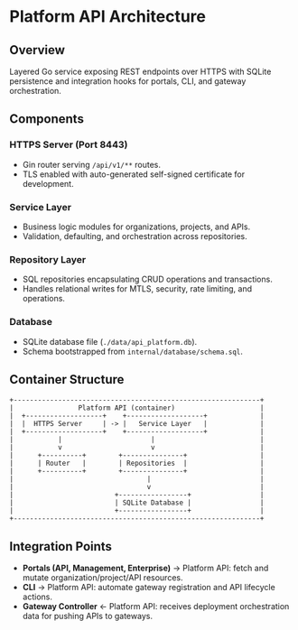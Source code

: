# Platform API Architecture

## Overview

Layered Go service exposing REST endpoints over HTTPS with SQLite persistence and integration hooks for portals, CLI, and gateway orchestration.

## Components

### HTTPS Server (Port 8443)
- Gin router serving `/api/v1/**` routes.
- TLS enabled with auto-generated self-signed certificate for development.

### Service Layer
- Business logic modules for organizations, projects, and APIs.
- Validation, defaulting, and orchestration across repositories.

### Repository Layer
- SQL repositories encapsulating CRUD operations and transactions.
- Handles relational writes for MTLS, security, rate limiting, and operations.

### Database
- SQLite database file (`./data/api_platform.db`).
- Schema bootstrapped from `internal/database/schema.sql`.

## Container Structure

```
+-------------------------------------------------------------+
|                Platform API (container)                     |
|  +-------------------+    +-------------------+             |
|  |  HTTPS Server     | -> |   Service Layer   |             |
|  +-------------------+    +-------------------+             |
|           |                      |                          |
|           v                      v                          |
|      +----------+        +---------------+                  |
|      | Router   |        | Repositories  |                  |
|      +----------+        +---------------+                  |
|                                 |                           |
|                                 v                           |
|                         +-----------------+                 |
|                         | SQLite Database |                 |
|                         +-----------------+                 |
+-------------------------------------------------------------+
```

## Integration Points

- **Portals (API, Management, Enterprise)** → Platform API: fetch and mutate organization/project/API resources.
- **CLI** → Platform API: automate gateway registration and API lifecycle actions.
- **Gateway Controller** ← Platform API: receives deployment orchestration data for pushing APIs to gateways.
